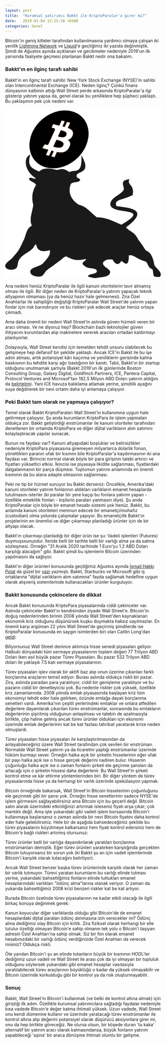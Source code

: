 ```yaml
---
layout: post
title:  "Kurumsal yatırımcı Bakkt ile KriptoParalar'a girer mi?"
date:   2019-01-04 13:25:38 +0300
categories: Genel
---
```


Bitcoin'in geniş kitleler tarafından kullanılmasına yardımcı olmaya çalışan iki yenilik [Lightning Network](https://ademimerkezi.com/genel/2018/12/20/bitcoin-uzerinde-isik-hiziyla-islem-Lightning-network.html) ve [Liquid](https://ademimerkezi.com/genel/2018/12/20/bitcoin-uzerinde-isik-hiziyla-islem-Lightning-network.html)'e geçtiğimiz iki yazıda değinmiştik. Şimdi de Ağustos ayında açıklanan ve gecikmeler nedeniyle 2019'un ilk yarısında faaliyete geçmesi planlanan Bakkt nedir ona bakalım. 

### Bakkt'ın en ilginç tarafı sahibi

Bakkt'ın en ilginç tarafı sahibi: New York Stock Exchange (NYSE)'in sahibi olan Intercontinental Exchange (ICE). Neden ilginç? Çünkü finans dünyasının kalbinin attığı Wall Street perde arkasında KriptoParalar'a ilgi gösterip yatırım yapsa da, genel olarak  bu yeniliklere hep şüpheci yaklaştı. Bu yaklaşımın pek çok nedeni var. 

![bull-vs-bitcoin-400.png](/assets/bull-vs-bitcoin-400.png)

Ana nedeni henüz KriptoParalar ile ilgili kanuni otoritelerin tavır almamış olması ile ilgili. Bir diğer neden de KriptoParalar'a yatırım yapacak teknik altyapının olmaması (ya da henüz hazır hale gelmemesi). Zira Özel Anahtarlar ile sahipliğin değiştiği KriptoParalar Wall Street'de yatırım yapan fonlar için risk barındırıyor ve bu riskleri yok edecek araçlar henüz ortaya çıkmadı. 

Ama daha önemli bir nedeni Wall Street'in aslında güven hizmeti veren bir aracı olması. Ve ne diyoruz hep? Blockchain bazlı teknolojiler güven ihtiyacını kurumlardan alıp makinelere vererek aracıları ortadan kaldırmayı planlıyorlar. 

Dolayısıyla, Wall Street kendisi için temelden tehdit unsuru olabilecek bu gelişmeye hep defansif bir şekilde yaklaştı. Ancak ICE'in Bakkt ile bu işe adım atması, artık potansiyel kârı kaçırma ve yeniliklerin gerisinde kalma baskısının bu tehdite karşı ağır bastığının bir kanıtı. Tabii, Bakkt'ın bir startup olduğunu unutmamak şartıyla (Bakkt 2019'un ilk günlerinde Boston Consulting Group, Galaxy Digital, Goldfinch Partners, ICE, Pantera Capital, Protocol Ventures and Microsof'tan 182.5 Milyon ABD Doları yatırım aldığını da [belirtelim](https://www.cryptocurrencyguide.org/ices-crypto-exchange-startup-bakkt-raises-182-mln/)). Yani ICE havuza balıklama atlamak yerine, şimdilik ayağını suya değdirerek bir nevi ortamı daha iyi anlamaya çalışıyor.

### Peki Bakkt tam olarak ne yapmaya çalışıyor?

Temel olarak Bakkt KriptoParaları Wall Street'in kullanımına uygun hale getirmeye çalışıyor. Şu anda kurumların KriptoPara ile işlem yapmaları oldukça zor. Bakkt geliştirdiği enstrümanlar ile kanuni otoriteler tarafından denetlenen bir ortamda KriptoPara ve diğer dijital varlıkların alım satımını kolaylaştıracak yapılar sunacak. 

Bunun ne faydası var? Kanuni altyapıdaki boşluklar ve belirsizlikler nedeniyle KriptoPara piyasasına giremeyen milyarlarca dolarlık fonun, yönettikleri paranın ufak bir kısmını bile KriptoParalar'a kaydırmasının iki ana faydası var. Birincisi normal olarak böyle bir para girişinin talebi artırıcı ve fiyatları yükseltici etkisi. İkincisi ise piyasaya likidite sağlanması, fiyatlardaki dalgalanmanın bir parça düşmesi. Toplumun yatırım anlamında en önemli kısmının da bu alana adapte olmasının sağlanması. 

Peki ne tip bir hizmet sunuyor bu Bakkt derseniz: Öncelikle, Amerika'daki kanuni otoriteler yatırım fonlarının aldıkları varlıkların emanet hesaplarda tutulmasını isterler (ki paralar bir yere kaçıp bu fonlara yatırım yapan - özellikle emeklilik fonları - kişilerin paraları yanmasın diye). Şu anda KriptoParalar için böyle bir emanet hesabı sistemi yok henüz. Bakkt, bu anlamda kanuni otoriteleri memnun edecek bir emanetçi/muhafız (custodian) olma yolunda çalışmalar yapıyor. Bu emanetçilik Bakkt'ın projelerinin en önemlisi ve diğer çıkarmayı planladığı ürünler için de bir altyapı olacak. 

Bakkt'ın çıkarmayı planladığı bir diğer ürün ise şu: Vadeli işlemleri (Futures) duymuşssunuzdur. İleride belli bir tarihte belli bir varlığı alma ya da satma sözleşmesi. Örneğin "31 Aralık 2020 tarihinde 1 Euro'yu 1.2 ABD Doları karşılığı alacağım" gibi. Bakkt şimdi bu işlemlerin Bitcoin üzerinden yapılmasını da sağlıyor. 

Bakkt'ın diğer ürünleri konusunda geçtiğimiz Ağustos ayında [İsmail Hakkı Polat](https://ismailhpolat.com/) da güzel bir [yazı](https://ismailhpolat.com/bitcoinin-can-simidi-ccbdb84232b8) yazmıştı. Bakkt, Starbucks ve Microsoft gibi iş ortaklarına "dijital varlıkların alım satımına" fayda sağlamak hedefine uygun olarak alışveriş sistemlerinde kullanacakları ürünler kurguluyor.

### Bakkt konusunda çekincelere de dikkat

Ancak Bakkt konusunda KriptoPara piyasalarında ciddi çekinceler var. Aslında çekinceler Bakkt'ın kendisinden ziyade Wall Street'e. Bitcoin'in doğuş nedenlerinden birinin 2008 yılında Wall Street'den kaynaklanan ekonomik kriz olduğunu düşünürsek kuşku duymakta haksız sayılmazlar. En önemli karşı argüman 22 yılını Wall Street'de geçirmiş şimdilerde ise KriptoParalar konusunda en saygın isimlerden biri olan Caitlin Long'dan [geldi](https://www.forbes.com/sites/caitlinlong/2018/08/03/ice-creating-new-cryptocurrency-market-a-double-edged-sword/#17950b51015a):

Biliyorsunuz Wall Street denince aklımıza hisse senedi piyasaları geliyor. Halbuki dünyadaki tüm sermaye piyasalarının toplam değeri 77 Trilyon ABD Doları iken asıl büyük pazar Türev Piyasaları. Bu pazar 532 Trilyon ABD doları ile yaklaşık 7.5 katı sermaye piyasalarının. 

Türev piyasaları işlev olarak bir aktifi baz alıp onun üzerine çıkarılan farklı borçlanma araçlarını temsil ediyor. Burası aslında oldukça riskli bir pazar. Zira, aslında paradan para yaratılıyor, ciddi bir genişleme yaratılıyor ve bu pazarın ciddi bir denetleyicisi yok. Bu nedenle riskler çok yüksek, özellikle kriz zamanlarında. 2008 yılında emlak piyasasında başlayan kriz tüm ekonomiyi tehdit eder hale gelirken, özünde emlağa dayalı borçlanma senetleri vardı. Amerika'nın çeşitli yerlerindeki emlaklar ve onlara atfedilen değerlere dayanılarak çıkarılan türev enstrümanlar, sonrasında bu emlakların değerlerinin şişirilmiş olduğunun anlaşılması ve talebin de azalmasıyla birlikte, çöp haline gelmiş ancak türev ürünler oldukları için ekonomi üzerinde emlak değerlerinin kat be kat fazlası tahribat yaratarak krize neden olmuşlardı. 

Türev piyasaları hisse piyasaları ile karşılaştırılmasından da anlayabileceğiniz üzere Wall Street tarafından çok sevilen bir enstrüman. Normalde Wall Street yatırım ya da ticaretini yaptığı enstrümanlar üzerinde hüküm kurmayı sever. Örneğin halka açık bir şirketin hisselerinin eğer ufak bir payı halka açık ise o hisse gerçek değerini nadiren bulur. Hissenin çoğunluğu halka açık ise o zaman fonların şirketi ele geçirme şansları da artacağı için o şirketin hissesi daha değerlenir. Bu Wall Street'in şirketi kontrol etme ve kâr ettirme yöntemlerinden biri. Bir diğer yöntem de türev piyasalarında hisse ya da herhangi bir varlık üzerinde spekülasyon yapmak. 

Bitcoin örneğinde bakarsak, Wall Street'in Bitcoin hisselerinin çoğunluğunu ele geçirmek gibi bir şansı yok. Örneğin hisse senetlerinin sadece NYSE'de işlem görmesini sağlayabilirsiniz ama Bitcoin için bu geçerli değil. Bitcoin satın alarak üzerindeki etkinliğinizi artırmak isteseniz fiyatı arşa çıkar; çok mantıklı değil. Ama işte yukarıdaki gibi vadeli işlem borsasında Bitcoin'i kullanmaya başlarsanız o zaman aslında bir nevi Bitcoin fiyatını daha kontrol eder hale gelebilirsiniz. Hele bir de aşağıda bahsedeceğimiz şekilde bu türev piyasalarını büyütmeye kalkarsanız hem fiyatı kontrol edersiniz hem de Bitcoin'e bağlı riskleri artırmış olursunuz:

Türev ürünler belli bir varlığa dayandırılarak yaratılan borçlanma enstrümanları demiştik. Eğer türev ürünleri yaratırken karşılığında gerçekten Bitcoin tutuyorsanız bir sorun yok (ki Bakkt şu an için vadeli işlemlerinde Bitcoin'i karşılık olarak tutacağını belirtiyor). 

Ancak Wall Street benzer başka türev ürünlerinde karşılık olarak her zaman bir varlık tutmuyor. Türevi yaratan kurumların bu varlığı elinde tutması yerine, yukarıdaki bahsettiğimiz fonların elinde tuttukları emanet hesaplarındaki varlıkları "ödünç alma"larına olanak veriyor. O zaman da yukarıda bahsettiğimiz 2008 krizi benzeri riskler kat be kat artıyor. 

Burada Bitcoin özelinde türev piyasalarının ne kadar etkili olacağı ile ilgili birkaç konuya değinmek gerek:

Kanun koyucular diğer varlıklarda olduğu gibi Bitcoin'de de emanet hesaplardaki dijital paraları ödünç alınmasına izin verecekler mi? Ödünç alma dediğimiz olay Bitcoin için kritik. Zira fiziksel olarak herhangi bir elle tutulur özelliği olmayan Bitcoin'e sahip olmanın tek yolu o Bitcoin'i taşıyan adresin Özel Anahtarı'na sahip olmak. Siz bir fon olarak emanet hesabınızdaki bir varlığı ödünç verdiğinizde Özel Anahtarı da verecek misiniz? Oldukça riskli. 

Öte yandan Bitcoin'i şu an elinde tutanların büyük bir kısmının HODL'ler dediğimiz uzun vadeli ve Wall Street ile arası çok da iyi olmayan bir topluluk olduğunu söylersek yukarıdaki gibi emanet hesaplar vasıtasıyla yaratılabilecek türev araçlarının büyüklüğü o kadar da yüksek olmayabilir ve Bitcoin üzerinde korkulduğu gibi bir kontrol ya da risk oluşturmayabilir.  

### Sonuç
Bakkt, Wall Street'in Bitcoin'i kullanmak (ve belki de kontrol altına almak) için giriştiği ilk adım. Özellikle kurumsal yatırımcılara sağladığı faydalar nedeniyle kısa vadede Bitcoin'e değer katma ihtimali yüksek. Uzun vadede, Wall Street onu kendi dümenine kullanır ve üzerinde yaratacağı türev enstrümanlar ile kontrol altına alıp değerini potansiyel olarak düşürücü aksiyonlara girer mi, onu da hep birlikte göreceğiz. Ne olursa olsun, bir köşede duran 'tu kaka' alternatif bir yatırım aracı olarak kalmasındansa, büyük fonların yatırım yapabileceği 'aşina' bir araca dönüşme ihtimali olumlu bir gelişme. 
